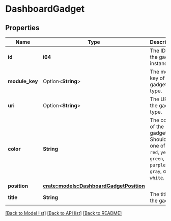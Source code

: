 # DashboardGadget

## Properties

Name | Type | Description | Notes
------------ | ------------- | ------------- | -------------
**id** | **i64** | The ID of the gadget instance. | [readonly]
**module_key** | Option<**String**> | The module key of the gadget type. | [optional][readonly]
**uri** | Option<**String**> | The URI of the gadget type. | [optional][readonly]
**color** | **String** | The color of the gadget. Should be one of `blue`, `red`, `yellow`, `green`, `cyan`, `purple`, `gray`, or `white`. | [readonly]
**position** | [**crate::models::DashboardGadgetPosition**](DashboardGadget_position.md) |  | 
**title** | **String** | The title of the gadget. | [readonly]

[[Back to Model list]](../README.md#documentation-for-models) [[Back to API list]](../README.md#documentation-for-api-endpoints) [[Back to README]](../README.md)


